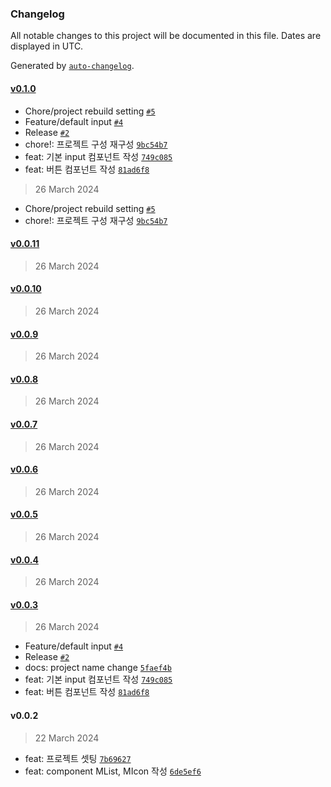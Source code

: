 ### Changelog

All notable changes to this project will be documented in this file. Dates are displayed in UTC.

Generated by [`auto-changelog`](https://github.com/CookPete/auto-changelog).

#### [v0.1.0](https://github.com/MissWhale/muchi-ui/compare/v1.0.4...v0.1.0)

- Chore/project rebuild setting [`#5`](https://github.com/MissWhale/muchi-ui/pull/5)
- Feature/default input [`#4`](https://github.com/MissWhale/muchi-ui/pull/4)
- Release [`#2`](https://github.com/MissWhale/muchi-ui/pull/2)
- chore!: 프로젝트 구성 재구성 [`9bc54b7`](https://github.com/MissWhale/muchi-ui/commit/9bc54b70f77aa89094ee717e33ddb0ae016d9c67)
- feat: 기본 input 컴포넌트 작성 [`749c085`](https://github.com/MissWhale/muchi-ui/commit/749c0850608343ff664ddfc985f7c608a9434fae)
- feat: 버튼 컴포넌트 작성 [`81ad6f8`](https://github.com/MissWhale/muchi-ui/commit/81ad6f8488842f2694be2b61e4733c60601dc7dc)

> 26 March 2024

- Chore/project rebuild setting [`#5`](https://github.com/MissWhale/muchi-ui/pull/5)
- chore!: 프로젝트 구성 재구성 [`9bc54b7`](https://github.com/MissWhale/muchi-ui/commit/9bc54b70f77aa89094ee717e33ddb0ae016d9c67)

#### [v0.0.11](https://github.com/MissWhale/muchi-ui/compare/v0.0.10...v0.0.11)

> 26 March 2024

#### [v0.0.10](https://github.com/MissWhale/muchi-ui/compare/v0.0.9...v0.0.10)

> 26 March 2024

#### [v0.0.9](https://github.com/MissWhale/muchi-ui/compare/v0.0.8...v0.0.9)

> 26 March 2024

#### [v0.0.8](https://github.com/MissWhale/muchi-ui/compare/v0.0.7...v0.0.8)

> 26 March 2024

#### [v0.0.7](https://github.com/MissWhale/muchi-ui/compare/v0.0.6...v0.0.7)

> 26 March 2024

#### [v0.0.6](https://github.com/MissWhale/muchi-ui/compare/v0.0.5...v0.0.6)

> 26 March 2024

#### [v0.0.5](https://github.com/MissWhale/muchi-ui/compare/v0.0.4...v0.0.5)

> 26 March 2024

#### [v0.0.4](https://github.com/MissWhale/muchi-ui/compare/v0.0.3...v0.0.4)

> 26 March 2024

#### [v0.0.3](https://github.com/MissWhale/muchi-ui/compare/v0.0.2...v0.0.3)

> 26 March 2024

- Feature/default input [`#4`](https://github.com/MissWhale/muchi-ui/pull/4)
- Release [`#2`](https://github.com/MissWhale/muchi-ui/pull/2)
- docs: project name change [`5faef4b`](https://github.com/MissWhale/muchi-ui/commit/5faef4b3c86cb63b15f4319dd125a5e6562e59f3)
- feat: 기본 input 컴포넌트 작성 [`749c085`](https://github.com/MissWhale/muchi-ui/commit/749c0850608343ff664ddfc985f7c608a9434fae)
- feat: 버튼 컴포넌트 작성 [`81ad6f8`](https://github.com/MissWhale/muchi-ui/commit/81ad6f8488842f2694be2b61e4733c60601dc7dc)

#### v0.0.2

> 22 March 2024

- feat: 프로젝트 셋팅 [`7b69627`](https://github.com/MissWhale/muchi-ui/commit/7b69627ef2a1c22007ff9940f4b3b6877177a7c4)
- feat: component MList, MIcon 작성 [`6de5ef6`](https://github.com/MissWhale/muchi-ui/commit/6de5ef60fd097e71adfdc936041072533079b1aa)
